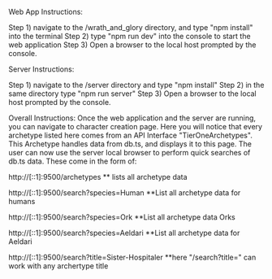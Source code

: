 Web App Instructions:

Step 1) navigate to the /wrath_and_glory directory, and type "npm install" into the terminal
Step 2) type "npm run dev" into the console to start the web application
Step 3) Open a browser to the local host prompted by the console.

Server Instructions:

Step 1) navigate to the /server directory and type "npm install"
Step 2) in the same directory type "npm run server"
Step 3) Open a browser to the local host prompted by the console.

Overall Instructions:
Once the web application and the server are running, you can navigate to
character creation page. Here you will notice that every archetype
listed here comes from an API Interface "TierOneArchetypes". This Archetype handles data
from db.ts, and displays it to this page. The user can now use the server local browser
to perform quick searches of db.ts data. These come in the form of:

http://[::1]:9500/archetypes
** lists all archetype data

http://[::1]:9500/search?species=Human
**List all archetype data for humans

http://[::1]:9500/search?species=Ork
**List all archetype data Orks

http://[::1]:9500/search?species=Aeldari
**List all archetype data for Aeldari

http://[::1]:9500/search?title=Sister-Hospitaler
**here "/search?title=" can work with any archertype title
